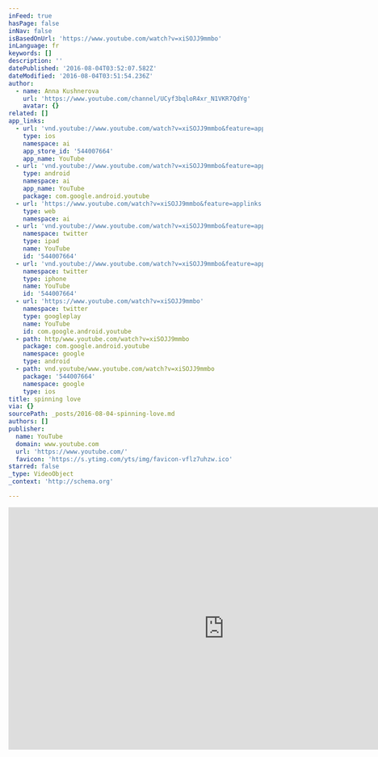 ```yaml
---
inFeed: true
hasPage: false
inNav: false
isBasedOnUrl: 'https://www.youtube.com/watch?v=xiSOJJ9mmbo'
inLanguage: fr
keywords: []
description: ''
datePublished: '2016-08-04T03:52:07.582Z'
dateModified: '2016-08-04T03:51:54.236Z'
author:
  - name: Anna Kushnerova
    url: 'https://www.youtube.com/channel/UCyf3bqloR4xr_N1VKR7QdYg'
    avatar: {}
related: []
app_links:
  - url: 'vnd.youtube://www.youtube.com/watch?v=xiSOJJ9mmbo&feature=applinks'
    type: ios
    namespace: ai
    app_store_id: '544007664'
    app_name: YouTube
  - url: 'vnd.youtube://www.youtube.com/watch?v=xiSOJJ9mmbo&feature=applinks'
    type: android
    namespace: ai
    app_name: YouTube
    package: com.google.android.youtube
  - url: 'https://www.youtube.com/watch?v=xiSOJJ9mmbo&feature=applinks'
    type: web
    namespace: ai
  - url: 'vnd.youtube://www.youtube.com/watch?v=xiSOJJ9mmbo&feature=applinks'
    namespace: twitter
    type: ipad
    name: YouTube
    id: '544007664'
  - url: 'vnd.youtube://www.youtube.com/watch?v=xiSOJJ9mmbo&feature=applinks'
    namespace: twitter
    type: iphone
    name: YouTube
    id: '544007664'
  - url: 'https://www.youtube.com/watch?v=xiSOJJ9mmbo'
    namespace: twitter
    type: googleplay
    name: YouTube
    id: com.google.android.youtube
  - path: http/www.youtube.com/watch?v=xiSOJJ9mmbo
    package: com.google.android.youtube
    namespace: google
    type: android
  - path: vnd.youtube/www.youtube.com/watch?v=xiSOJJ9mmbo
    package: '544007664'
    namespace: google
    type: ios
title: spinning love
via: {}
sourcePath: _posts/2016-08-04-spinning-love.md
authors: []
publisher:
  name: YouTube
  domain: www.youtube.com
  url: 'https://www.youtube.com/'
  favicon: 'https://s.ytimg.com/yts/img/favicon-vflz7uhzw.ico'
starred: false
_type: VideoObject
_context: 'http://schema.org'

---
```

<iframe src="https://cdn.embedly.com/widgets/media.html?src=https%3A%2F%2Fwww.youtube.com%2Fembed%2FxiSOJJ9mmbo%3Ffeature%3Doembed&amp;url=http%3A%2F%2Fwww.youtube.com%2Fwatch%3Fv%3DxiSOJJ9mmbo&amp;image=https%3A%2F%2Fi.ytimg.com%2Fvi%2FxiSOJJ9mmbo%2Fhqdefault.jpg&amp;key=b7d04c9b404c499eba89ee7072e1c4f7&amp;type=text%2Fhtml&amp;schema=youtube" width="854" height="480" scrolling="no" frameborder="0" allowfullscreen="" style=""></iframe>